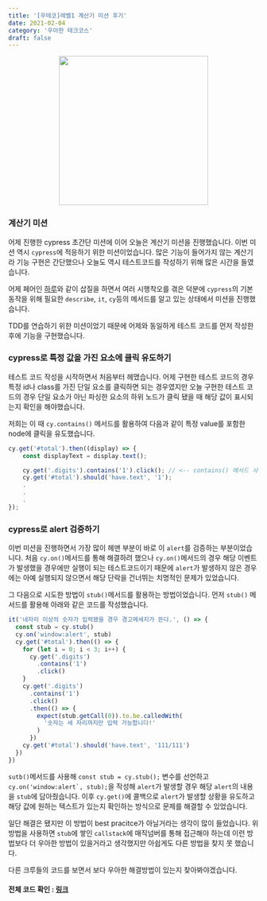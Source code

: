 ```yaml
---
title: '[우테코]레벨1 계산기 미션 후기'
date: 2021-02-04
category: '우아한 테크코스'
draft: false
---
```


<div markdown="1">
<p align="middle">
  <img width="300" src="https://techcourse-storage.s3.ap-northeast-2.amazonaws.com/805329299a1a43c4850c410a545caf24">
</p>
</div>

### 계산기 미션

어제 진행한 cypress 초간단 미션에 이어 오늘은 계산기 미션을 진행했습니다. 이번 미션 역시 `cypress`에 적응하기 위한 미션이었습니다. 많은 기능이 들어가지 않는 계산기라 기능 구현은 간단했으나 오늘도 역시 테스트코드를 작성하기 위해 많은 시간을 들였습니다.

어제 페어인 [하루](https://github.com/365kim)와 같이 삽질을 하면서 여러 시행착오를 겪은 덕분에 `cypress`의 기본 동작을 위해 필요한 `describe`, `it`, `cy`등의 메서드를 알고 있는 상태에서 미션을 진행했습니다.

TDD를 연습하기 위한 미션이었기 때문에 어제와 동일하게 테스트 코드를 먼저 작성한 후에 기능을 구현했습니다.

### cypress로 특정 값을 가진 요소에 클릭 유도하기

테스트 코드 작성을 시작하면서 처음부터 헤맸습니다. 어제 구현한 테스트 코드의 경우 특정 id나 class를 가진 단일 요소를 클릭하면 되는 경우였지만 오늘 구현한 테스트 코드의 경우 단일 요소가 아닌 파싱한 요소의 하위 노드가 클릭 됐을 때 해당 값이 표시되는지 확인을 해야했습니다.

저희는 이 때 `cy.contains()` 메서드를 활용하여 다음과 같이 특정 value를 포함한 node에 클릭을 유도했습니다.

```js
cy.get('#total').then((display) => {
    const displayText = display.text();

    cy.get('.digits').contains('1').click(); // <-- contains() 메서드 사용
    cy.get('#total').should('have.text', '1');
    .
    .
    .
});
```

### cypress로 alert 검증하기

이번 미션을 진행하면서 가장 많이 헤맨 부분이 바로 이 `alert`를 검증하는 부분이었습니다. 처음 `cy.on()`메서드를 통해 해결하려 했으나 `cy.on()`메서드의 경우 해당 이벤트가 발생했을 경우에만 실행이 되는 테스트코드이기 때문에 `alert`가 발생하지 않은 경우에는 아예 실행되지 않으면서 해당 단락을 건너뛰는 치명적인 문제가 있었습니다.

그 다음으로 시도한 방법이 `stub()`메서드를 활용하는 방법이었습니다. 먼저 `stub()` 메서드를 활용해 아래와 같은 코드를 작성했습니다.

```js
it('네자리 이상의 숫자가 입력됐을 경우 경고메세지가 뜬다.', () => {
  const stub = cy.stub()
  cy.on('window:alert', stub)
  cy.get('#total').then(() => {
    for (let i = 0; i < 3; i++) {
      cy.get('.digits')
        .contains('1')
        .click()
    }
    cy.get('.digits')
      .contains('1')
      .click()
      .then(() => {
        expect(stub.getCall(0)).to.be.calledWith(
          '숫자는 세 자리까지만 입력 가능합니다!'
        )
      })
    cy.get('#total').should('have.text', '111/111')
  })
})
```

`sutb()`메서드를 사용해 `const stub = cy.stub();` 변수를 선언하고 `` cy.on('window:alert`, stub); ``을 작성해 `alert`가 발생할 경우 해당 `alert`의 내용을 `stub`에 담아줬습니다. 이후 `cy.get()`에 콜백으로 `alert`가 발생할 상황을 유도하고 해당 값에 원하는 텍스트가 있는지 확인하는 방식으로 문제를 해결할 수 있었습니다.

일단 해결은 됐지만 이 방법이 best pracitce가 아닐거라는 생각이 많이 들었습니다. 위 방법을 사용하면 `stub`에 쌓인 `callstack`에 매직넘버를 통해 접근해야 하는데 이런 방법보다 더 우아한 방법이 있을거라고 생각했지만 아쉽게도 다른 방법을 찾지 못 했습니다.

다른 크루들의 코드를 보면서 보다 우아한 해결방법이 있는지 찾아봐야겠습니다.

#### 전체 코드 확인 : [링크](https://github.com/YUJO42/javascript-calculator/tree/yujo)
